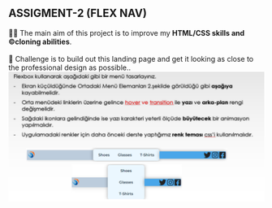 ## ASSIGMENT-2 (FLEX NAV)

👨‍💻 The main aim of this project is to improve my <b>HTML/CSS skills and ©️cloning abilities</b>.
<br><br>
🎯 Challenge is to build out this landing page and get it looking as close to the professional design as possible..
<br>
![Flex nav](./flex-nav.png)
